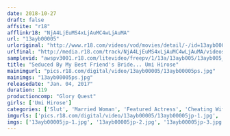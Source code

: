 ```yaml
---
date: 2018-10-27
draft: false
affsite: "r18"
afflinkr18: "NjA4LjEuMS4xLjAuMC4wLjAuMA"
url: "13ayb00005"
urloriginal: "http://www.r18.com/videos/vod/movies/detail/-/id=13ayb00005"
urlfinal: "http://media.r18.com/track/NjA4LjEuMS4xLjAuMC4wLjAuMA/videos/vod/movies/detail/-/id=13ayb00005"
samplevid: "awspv3001.r18.com/litevideo/freepv/1/13a/13ayb005/13ayb005_dmb_w.mp4"
title: "Seduced By My Best Friend's Bride... Umi Hirose"
mainimgurl: "pics.r18.com/digital/video/13ayb00005/13ayb00005ps.jpg"
mainimgs: "13ayb00005ps.jpg"
releasedate: "Jan. 04, 2017"
duration: 119
productioncomp: "Glory Quest"
girls: ['Umi Hirose']
categories: ['Slut', 'Married Woman', 'Featured Actress', 'Cheating Wife', 'Drama', 'Creampie']
imgurls: ['pics.r18.com/digital/video/13ayb00005/13ayb00005jp-1.jpg', 'pics.r18.com/digital/video/13ayb00005/13ayb00005jp-2.jpg', 'pics.r18.com/digital/video/13ayb00005/13ayb00005jp-3.jpg', 'pics.r18.com/digital/video/13ayb00005/13ayb00005jp-4.jpg', 'pics.r18.com/digital/video/13ayb00005/13ayb00005jp-5.jpg', 'pics.r18.com/digital/video/13ayb00005/13ayb00005jp-6.jpg', 'pics.r18.com/digital/video/13ayb00005/13ayb00005jp-7.jpg', 'pics.r18.com/digital/video/13ayb00005/13ayb00005jp-8.jpg', 'pics.r18.com/digital/video/13ayb00005/13ayb00005jp-9.jpg', 'pics.r18.com/digital/video/13ayb00005/13ayb00005jp-10.jpg', 'pics.r18.com/digital/video/13ayb00005/13ayb00005jp-11.jpg', 'pics.r18.com/digital/video/13ayb00005/13ayb00005jp-12.jpg', 'pics.r18.com/digital/video/13ayb00005/13ayb00005jp-13.jpg', 'pics.r18.com/digital/video/13ayb00005/13ayb00005jp-14.jpg', 'pics.r18.com/digital/video/13ayb00005/13ayb00005jp-15.jpg', 'pics.r18.com/digital/video/13ayb00005/13ayb00005jp-16.jpg', 'pics.r18.com/digital/video/13ayb00005/13ayb00005jp-17.jpg', 'pics.r18.com/digital/video/13ayb00005/13ayb00005jp-18.jpg', 'pics.r18.com/digital/video/13ayb00005/13ayb00005jp-19.jpg', 'pics.r18.com/digital/video/13ayb00005/13ayb00005jp-20.jpg']
imgs: ['13ayb00005jp-1.jpg', '13ayb00005jp-2.jpg', '13ayb00005jp-3.jpg', '13ayb00005jp-4.jpg', '13ayb00005jp-5.jpg', '13ayb00005jp-6.jpg', '13ayb00005jp-7.jpg', '13ayb00005jp-8.jpg', '13ayb00005jp-9.jpg', '13ayb00005jp-10.jpg', '13ayb00005jp-11.jpg', '13ayb00005jp-12.jpg', '13ayb00005jp-13.jpg', '13ayb00005jp-14.jpg', '13ayb00005jp-15.jpg', '13ayb00005jp-16.jpg', '13ayb00005jp-17.jpg', '13ayb00005jp-18.jpg', '13ayb00005jp-19.jpg', '13ayb00005jp-20.jpg']
---
```

